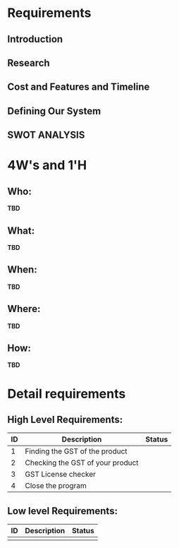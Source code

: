 # Requirements
## Introduction


## Research


## Cost and Features and Timeline


## Defining Our System
    
## SWOT ANALYSIS


# 4W&#39;s and 1&#39;H

## Who:

**TBD**

## What:

**TBD**

## When:

**TBD**

## Where:

**TBD**

## How:

**TBD**

# Detail requirements
## High Level Requirements:

ID         | Description                                 | Status
---------- | ------------------------------------------- | -------
    1      |       Finding the GST of the product        |
    2      |      Checking the GST of your product       |
    3      |           GST License checker               |
    4      |             Close the program               |


##  Low level Requirements:

ID         | Description           | Status
---------- | --------------------- | -------
           |                       |



